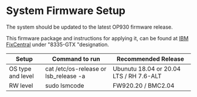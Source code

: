 # System Firmware Setup

The system should be updated to the latest OP930 firmware release.

This firmware package and instructions for applying it, can be found at [IBM FixCentral] under "8335-GTX "designation.

| Setup             | Command to run                        | Recommended Release                     |
| ----------------- | ------------------------------------- | --------------------------------------- |
| OS type and level | cat /etc/os-release or lsb_release -a | Ubunutu 18.04 or 20.04 LTS / RH 7.6-ALT |
| RW level          | sudo lsmcode                          | FW920.20 / BMC2.04                      |

[IBM FixCentral]: https://www.ibm.com/support/fixcentral

